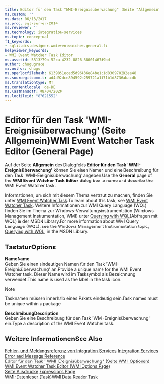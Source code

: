 ```yaml
---
title: Editor für den Task "WMI-Ereignisüberwachung" (Seite "Allgemein") | Microsoft-Dokumentation
ms.custom: ''
ms.date: 06/13/2017
ms.prod: sql-server-2014
ms.reviewer: ''
ms.technology: integration-services
ms.topic: conceptual
f1_keywords:
- sql12.dts.designer.wmieventwatcher.general.f1
helpviewer_keywords:
- WMI Event Watcher Task Editor
ms.assetid: 5813279b-52ca-4232-8826-38001467d9bd
author: chugugrace
ms.author: chugu
ms.openlocfilehash: 6139851eced5d96436e84be1c1d830970282ea48
ms.sourcegitcommit: ad4d92dce894592a259721a1571b1d8736abacdb
ms.translationtype: MT
ms.contentlocale: de-DE
ms.lasthandoff: 08/04/2020
ms.locfileid: "87621552"
---
```

# <a name="wmi-event-watcher-task-editor-general-page"></a><span data-ttu-id="ee2a0-102">Editor für den Task 'WMI-Ereignisüberwachung' (Seite Allgemein)</span><span class="sxs-lookup"><span data-stu-id="ee2a0-102">WMI Event Watcher Task Editor (General Page)</span></span>
  <span data-ttu-id="ee2a0-103">Auf der Seite **Allgemein** des Dialogfelds **Editor für den Task 'WMI-Ereignisüberwachung'** können Sie einen Namen und eine Beschreibung für den Task 'WMI-Ereignisüberwachung' angeben.</span><span class="sxs-lookup"><span data-stu-id="ee2a0-103">Use the **General** page of the **WMI Event Watcher Task Editor** dialog box to name and describe the WMI Event Watcher task.</span></span>  
  
 <span data-ttu-id="ee2a0-104">Informationen, um sich mit diesem Thema vertraut zu machen, finden Sie unter [WMI Event Watcher Task](control-flow/wmi-event-watcher-task.md).</span><span class="sxs-lookup"><span data-stu-id="ee2a0-104">To learn about this task, see [WMI Event Watcher Task](control-flow/wmi-event-watcher-task.md).</span></span> <span data-ttu-id="ee2a0-105">Weitere Informationen zur WMI Query Language (WQL) finden Sie im Thema zur Windows-Verwaltungsinstrumentation (Windows Management Instrumentation, WMI) unter [Querying with WQL](https://go.microsoft.com/fwlink/?LinkId=79045)(Abfragen mit WQL) in der MSDN Library.</span><span class="sxs-lookup"><span data-stu-id="ee2a0-105">For more information about WMI Query Language (WQL), see the Windows Management Instrumentation topic, [Querying with WQL](https://go.microsoft.com/fwlink/?LinkId=79045), in the MSDN Library.</span></span>  
  
## <a name="options"></a><span data-ttu-id="ee2a0-106">Tastatur</span><span class="sxs-lookup"><span data-stu-id="ee2a0-106">Options</span></span>  
 <span data-ttu-id="ee2a0-107">**Name**</span><span class="sxs-lookup"><span data-stu-id="ee2a0-107">**Name**</span></span>  
 <span data-ttu-id="ee2a0-108">Geben Sie einen eindeutigen Namen für den Task 'WMI-Ereignisüberwachung' an.</span><span class="sxs-lookup"><span data-stu-id="ee2a0-108">Provide a unique name for the WMI Event Watcher task.</span></span> <span data-ttu-id="ee2a0-109">Dieser Name wird im Tasksymbol als Bezeichnung verwendet.</span><span class="sxs-lookup"><span data-stu-id="ee2a0-109">This name is used as the label in the task icon.</span></span>  
  
> [!NOTE]  
>  <span data-ttu-id="ee2a0-110">Tasknamen müssen innerhalb eines Pakets eindeutig sein.</span><span class="sxs-lookup"><span data-stu-id="ee2a0-110">Task names must be unique within a package.</span></span>  
  
 <span data-ttu-id="ee2a0-111">**Beschreibung**</span><span class="sxs-lookup"><span data-stu-id="ee2a0-111">**Description**</span></span>  
 <span data-ttu-id="ee2a0-112">Geben Sie eine Beschreibung für den Task 'WMI-Ereignisüberwachung' ein.</span><span class="sxs-lookup"><span data-stu-id="ee2a0-112">Type a description of the WMI Event Watcher task.</span></span>  
  
## <a name="see-also"></a><span data-ttu-id="ee2a0-113">Weitere Informationen</span><span class="sxs-lookup"><span data-stu-id="ee2a0-113">See Also</span></span>  
 <span data-ttu-id="ee2a0-114">[Fehler- und Meldungsreferenz von Integration Services](../../2014/integration-services/integration-services-error-and-message-reference.md) </span><span class="sxs-lookup"><span data-stu-id="ee2a0-114">[Integration Services Error and Message Reference](../../2014/integration-services/integration-services-error-and-message-reference.md) </span></span>  
 <span data-ttu-id="ee2a0-115">[Editor für den Task ' WMI-Ereignisüberwachung ' &#40;Seite WMI-Optionen&#41;](../../2014/integration-services/wmi-event-watcher-task-editor-wmi-options-page.md) </span><span class="sxs-lookup"><span data-stu-id="ee2a0-115">[WMI Event Watcher Task Editor &#40;WMI Options Page&#41;](../../2014/integration-services/wmi-event-watcher-task-editor-wmi-options-page.md) </span></span>  
 <span data-ttu-id="ee2a0-116">[Seite Ausdrücke](expressions/expressions-page.md) </span><span class="sxs-lookup"><span data-stu-id="ee2a0-116">[Expressions Page](expressions/expressions-page.md) </span></span>  
 [<span data-ttu-id="ee2a0-117">WMI-Datenleser (Task)</span><span class="sxs-lookup"><span data-stu-id="ee2a0-117">WMI Data Reader Task</span></span>](control-flow/wmi-data-reader-task.md)  
  
  
